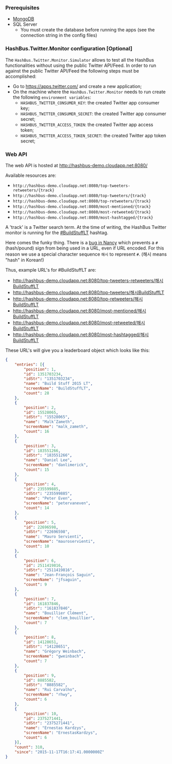 ### Prerequisites

* [MongoDB](https://www.mongodb.org/downloads)
* SQL Server
  * You must create the database before running the apps (see the connection string in the config files)

### HashBus.Twitter.Monitor configuration [Optional]

The `HashBus.Twitter.Monitor.Simulator` allows to test all the HashBus functionalities without using the public Twitter API/Feed. In order to run against the public Twitter API/Feed the following steps must be accomplished:

* Go to https://apps.twitter.com/ and create a new application;
* On the machine where the `HashBus.Twitter.Monitor` needs to run create the following `environment variables`:
   * `HASHBUS_TWITTER_CONSUMER_KEY`: the created Twitter app consumer key;
   * `HASHBUS_TWITTER_CONSUMER_SECRET`: the created Twitter app consumer secret;
   * `HASHBUS_TWITTER_ACCESS_TOKEN`: the created Twitter app access token;
   * `HASHBUS_TWITTER_ACCESS_TOKEN_SECRET`: the created Twitter app token secret;

### Web API

The web API is hosted at http://hashbus-demo.cloudapp.net:8080/

Available resources are:

* `http://hashbus-demo.cloudapp.net:8080/top-tweeters-retweeters/{track}`
* `http://hashbus-demo.cloudapp.net:8080/top-tweeters/{track}`
* `http://hashbus-demo.cloudapp.net:8080/top-retweeters/{track}`
* `http://hashbus-demo.cloudapp.net:8080/most-mentioned/{track}`
* `http://hashbus-demo.cloudapp.net:8080/most-retweeted/{track}`
* `http://hashbus-demo.cloudapp.net:8080/most-hashtagged/{track}`

A 'track' is a Twitter search term. At the time of writing, the HashBus Twitter monitor is running for the [#BuildStuffLT](https://twitter.com/search?q=%23BuildStuffLT) hashtag.

Here comes the funky thing. There is a [bug in Nancy](https://github.com/NancyFx/Nancy/issues/1154) which prevents a `#` (hash/pound) sign from being used in a URL, even if URL encoded. For this reason we use a special character sequence `해시` to represent `#`. (해시 means "hash" in Korean!)

Thus, example URL's for #BuildStuffLT are:

* http://hashbus-demo.cloudapp.net:8080/top-tweeters-retweeters/해시BuildStuffLT
* http://hashbus-demo.cloudapp.net:8080/top-tweeters/해시BuildStuffLT
* http://hashbus-demo.cloudapp.net:8080/top-retweeters/해시BuildStuffLT
* http://hashbus-demo.cloudapp.net:8080/most-mentioned/해시BuildStuffLT
* http://hashbus-demo.cloudapp.net:8080/most-retweeted/해시BuildStuffLT
* http://hashbus-demo.cloudapp.net:8080/most-hashtagged/해시BuildStuffLT

These URL's will give you a leaderboard object which looks like this:

```JSON
{
	"entries": [{
		"position": 1,
		"id": 1351703234,
		"idStr": "1351703234",
		"name": "Build Stuff 2015 LT",
		"screenName": "BuildStuffLT",
		"count": 28
	},
	{
		"position": 2,
		"id": 15528065,
		"idStr": "15528065",
		"name": "Malk’Zameth",
		"screenName": "malk_zameth",
		"count": 16
	},
	{
		"position": 3,
		"id": 183551266,
		"idStr": "183551266",
		"name": "Daniel Lee",
		"screenName": "danlimerick",
		"count": 15
	},
	{
		"position": 4,
		"id": 235599885,
		"idStr": "235599885",
		"name": "Peter Even",
		"screenName": "petervaneven",
		"count": 14
	},
	{
		"position": 5,
		"id": 22696598,
		"idStr": "22696598",
		"name": "Mauro Servienti",
		"screenName": "mauroservienti",
		"count": 10
	},
	{
		"position": 6,
		"id": 2511419816,
		"idStr": "2511419816",
		"name": "Jean-François Saguin",
		"screenName": "jfsaguin",
		"count": 9
	},
	{
		"position": 7,
		"id": 161837846,
		"idStr": "161837846",
		"name": "Bouillier Clément",
		"screenName": "clem_bouillier",
		"count": 7
	},
	{
		"position": 8,
		"id": 14128651,
		"idStr": "14128651",
		"name": "Grégory Weinbach",
		"screenName": "gweinbach",
		"count": 7
	},
	{
		"position": 9,
		"id": 8885582,
		"idStr": "8885582",
		"name": "Rui Carvalho",
		"screenName": "rhwy",
		"count": 6
	},
	{
		"position": 10,
		"id": 2375271441,
		"idStr": "2375271441",
		"name": "Ernestas Kardzys",
		"screenName": "ErnestasKardzys",
		"count": 6
	}],
	"count": 310,
	"since": "2015-11-17T16:17:41.0000000Z"
}
```
